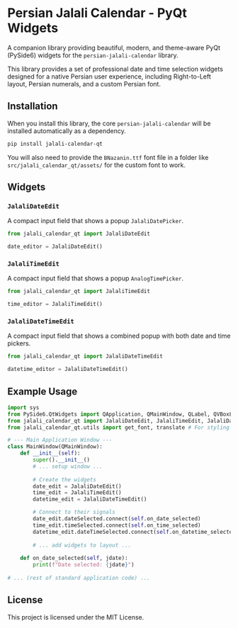 # Persian Jalali Calendar - PyQt Widgets

A companion library providing beautiful, modern, and theme-aware PyQt (PySide6) widgets for the `persian-jalali-calendar` library.

This library provides a set of professional date and time selection widgets designed for a native Persian user experience, including Right-to-Left layout, Persian numerals, and a custom Persian font.

## Installation

When you install this library, the core `persian-jalali-calendar` will be installed automatically as a dependency.

```bash
pip install jalali-calendar-qt
```
You will also need to provide the `BNazanin.ttf` font file in a folder like `src/jalali_calendar_qt/assets/` for the custom font to work.

## Widgets

### `JalaliDateEdit`
A compact input field that shows a popup `JalaliDatePicker`.

```python
from jalali_calendar_qt import JalaliDateEdit

date_editor = JalaliDateEdit()
```

### `JalaliTimeEdit`
A compact input field that shows a popup `AnalogTimePicker`.

```python
from jalali_calendar_qt import JalaliTimeEdit

time_editor = JalaliTimeEdit()
```

### `JalaliDateTimeEdit`
A compact input field that shows a combined popup with both date and time pickers.

```python
from jalali_calendar_qt import JalaliDateTimeEdit

datetime_editor = JalaliDateTimeEdit()
```

## Example Usage

```python
import sys
from PySide6.QtWidgets import QApplication, QMainWindow, QLabel, QVBoxLayout, QWidget
from jalali_calendar_qt import JalaliDateEdit, JalaliTimeEdit, JalaliDateTimeEdit
from jalali_calendar_qt.utils import get_font, translate # For styling

# --- Main Application Window ---
class MainWindow(QMainWindow):
    def __init__(self):
        super().__init__()
        # ... setup window ...
        
        # Create the widgets
        date_edit = JalaliDateEdit()
        time_edit = JalaliTimeEdit()
        datetime_edit = JalaliDateTimeEdit()

        # Connect to their signals
        date_edit.dateSelected.connect(self.on_date_selected)
        time_edit.timeSelected.connect(self.on_time_selected)
        datetime_edit.dateTimeSelected.connect(self.on_datetime_selected)
        
        # ... add widgets to layout ...
        
    def on_date_selected(self, jdate):
        print(f"Date selected: {jdate}")
        
# ... (rest of standard application code) ...
```

## License

This project is licensed under the MIT License.